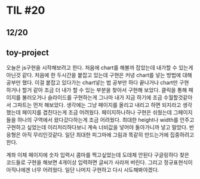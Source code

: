 # TIL #20
## 12/20

## toy-project
오늘은 js구현을 시작해보려고 한다. 처음에 chart를 해볼까 잡았는데 내가할 수 있는게 아닌것 같다. 처음에 한 두시간을 붙잡고 있는데 구현은 커녕 chart를 넣는 방법에 대해 공부만 했다. 이걸 붙잡고 있다가는 chart넣는 법 공부만 하다 끝나거나 chart만 구현 하거나 할거 같아 조금 더 내가 할 수 있는 부분을 찾아서 구현해 보았다. 클릭을 통해 페이지를 불러오거나 슬라이드를 구현하는게 그나마 내가 지금 하기에 조금 수월할것같아서 그파트는 먼저 해보았다. 생각에는 그냥 페이지를 올리고 내리고 하면 되지라고 생각했는데 페이지를 겹친다는게 조금 어려웠다. 페이지하나하나 구현은 쉬웠는데 그페이지들을 하나의 구역에서 왔다갔다하는게 조금 어려웠다. 최대한 height나 width를 안주고 구현하고 싶었는데 이리저리하다보니 계속 너비값을 넣어야 돌아가니까 넣고 말았다. 반응형은 아직 무리인것같다. 일단 최대한 피그마에 그림과 똑같히 만드는거에 집중하려고 한다. 

계좌 이체 페이지에 숫자 입력시 콤마를 찍고싶었는데 도데체 안된다 구글링하다 찾은 코드들로 구현을 해보면 4개이상 입력하면 글씨가 사라져 버린다. 그리고 정규표현식이 아직나에겐 너무 어려웠다. 일단 나머지 구현하고 다시 시도해봐야겠다. 
